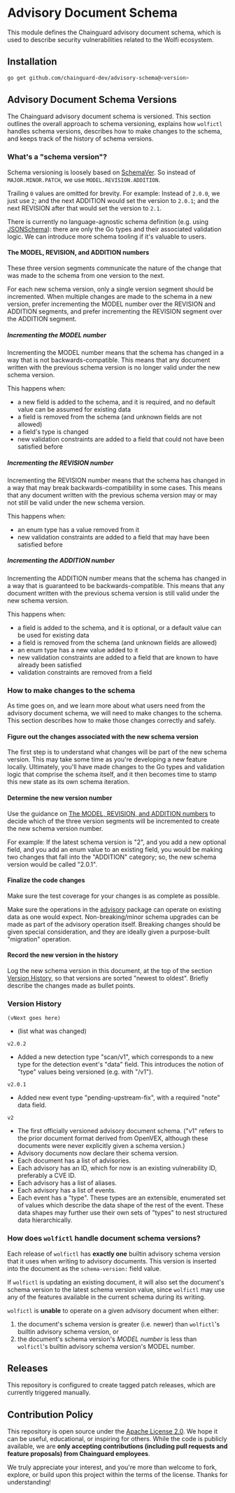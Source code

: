 # Advisory Document Schema

This module defines the Chainguard advisory document schema, which is used to describe security vulnerabilities related to the Wolfi ecosystem.

## Installation

```bash
go get github.com/chainguard-dev/advisory-schema@<version>
```

## Advisory Document Schema Versions

The Chainguard advisory document schema is versioned. This section outlines the overall approach to schema versioning, explains how `wolfictl` handles schema versions, describes how to make changes to the schema, and keeps track of the history of schema versions.

### What's a "schema version"?

Schema versioning is loosely based on [SchemaVer](https://docs.snowplow.io/docs/pipeline-components-and-applications/iglu/common-architecture/schemaver/). So instead of `MAJOR.MINOR.PATCH`, we use `MODEL.REVISION.ADDITION`.

Trailing `0` values are omitted for brevity. For example: Instead of `2.0.0`, we just use `2`; and the next ADDITION would set the version to `2.0.1`; and the next REVISION after that would set the version to `2.1`.

There is currently no language-agnostic schema definition (e.g. using [JSONSchema](https://json-schema.org/)): there are only the Go types and their associated validation logic. We can introduce more schema tooling if it's valuable to users.

#### The MODEL, REVISION, and ADDITION numbers

These three version segments communicate the nature of the change that was made to the schema from one version to the next.

For each new schema version, only a single version segment should be incremented. When multiple changes are made to the schema in a new version, prefer incrementing the MODEL number over the REVISION and ADDITION segments, and prefer incrementing the REVISION segment over the ADDITION segment.

##### Incrementing the MODEL number

Incrementing the MODEL number means that the schema has changed in a way that is not backwards-compatible. This means that any document written with the previous schema version is no longer valid under the new schema version.

This happens when:

- a new field is added to the schema, and it is required, and no default value can be assumed for existing data
- a field is removed from the schema (and unknown fields are not allowed)
- a field's type is changed
- new validation constraints are added to a field that could not have been satisfied before

##### Incrementing the REVISION number

Incrementing the REVISION number means that the schema has changed in a way that may break backwards-compatibility in some cases. This means that any document written with the previous schema version may or may not still be valid under the new schema version.

This happens when:

- an enum type has a value removed from it
- new validation constraints are added to a field that may have been satisfied before

##### Incrementing the ADDITION number

Incrementing the ADDITION number means that the schema has changed in a way that is guaranteed to be backwards-compatible. This means that any document written with the previous schema version is still valid under the new schema version.

This happens when:

- a field is added to the schema, and it is optional, or a default value can be used for existing data
- a field is removed from the schema (and unknown fields are allowed)
- an enum type has a new value added to it
- new validation constraints are added to a field that are known to have already been satisfied
- validation constraints are removed from a field


### How to make changes to the schema

As time goes on, and we learn more about what users need from the advisory document schema, we will need to make changes to the schema. This section describes how to make those changes correctly and safely.

#### Figure out the changes associated with the new schema version

The first step is to understand what changes will be part of the new schema version. This may take some time as you're developing a new feature locally. Ultimately, you'll have made changes to the Go types and validation logic that comprise the schema itself, and it then becomes time to stamp this new state as its own schema iteration.

#### Determine the new version number

Use the guidance on [The MODEL, REVISION, and ADDITION numbers](#the-model-revision-and-addition-numbers) to decide which of the three version segments will be incremented to create the new schema version number.

For example: If the latest schema version is "2", and you add a new optional field, and you add an enum value to an existing field, you would be making two changes that fall into the "ADDITION" category; so, the new schema version would be called "2.0.1".

#### Finalize the code changes

Make sure the test coverage for your changes is as complete as possible.

Make sure the operations in the [advisory](../../advisory) package can operate on existing data as one would expect. Non-breaking/minor schema upgrades can be made as part of the advisory operation itself. Breaking changes should be given special consideration, and they are ideally given a purpose-built "migration" operation.

#### Record the new version in the history

Log the new schema version in this document, at the top of the section [Version History](#version-history), so that versions are sorted "newest to oldest". Briefly describe the changes made as bullet points.

### Version History

`(vNext goes here)`
- (list what was changed)

`v2.0.2`
- Added a new detection type "scan/v1", which corresponds to a new type for the detection event's "data" field. This introduces the notion of "type" values being versioned (e.g. with "/v1").

`v2.0.1`
- Added new event type "pending-upstream-fix", with a required "note" data field.

`v2`
- The first officially versioned advisory document schema. ("v1" refers to the prior document format derived from OpenVEX, although these documents were never explicitly given a schema version.)
- Advisory documents now declare their schema version.
- Each document has a list of advisories.
- Each advisory has an ID, which for now is an existing vulnerability ID, preferably a CVE ID.
- Each advisory has a list of aliases.
- Each advisory has a list of events.
- Each event has a "type". These types are an extensible, enumerated set of values which describe the data shape of the rest of the event. These data shapes may further use their own sets of "types" to nest structured data hierarchically.


### How does `wolfictl` handle document schema versions?

Each release of `wolfictl` has **exactly one** builtin advisory schema version that it uses when writing to advisory documents. This version is inserted into the document as the `schema-version:` field value.

If `wolfictl` is updating an existing document, it will also set the document's schema version to the latest schema version value, since `wolfictl` may use any of the features available in the current schema during its writing.

`wolfictl` is **unable** to operate on a given advisory document when either:

1. the document's schema version is greater (i.e. newer) than `wolfictl`'s builtin advisory schema version, or
2. the document's schema version's _MODEL number_ is less than `wolfictl`'s builtin advisory schema version's MODEL number.


## Releases

This repository is configured to create tagged patch releases, which are currently triggered manually.

## Contribution Policy

This repository is open source under the [Apache License 2.0](./LICENSE). We hope it can be useful, educational, or inspiring for others.
While the code is publicly available, we are **only accepting contributions (including pull requests and feature proposals) from Chainguard employees**.

We truly appreciate your interest, and you're more than welcome to fork, explore, or build upon this project within the terms of the license. Thanks for understanding!
